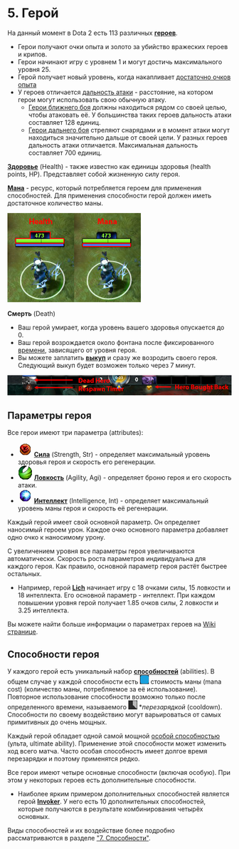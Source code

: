 # 5. Герой

На данный момент в Dota 2 есть 113 различных [**героев**](https://dota2-ru.gamepedia.com/%D0%93%D0%B5%D1%80%D0%BE%D0%B8).

* Герои получают очки опыта и золото за убийство вражеских героев и крипов.
* Герои начинают игру с уровнем 1 и могут достичь максимального уровня 25.
* Герой получает новый уровень, когда накапливает [достаточно очков опыта](https://dota2-ru.gamepedia.com/%D0%9E%D0%BF%D1%8B%D1%82#.D0.9F.D0.BE.D0.B2.D1.8B.D1.88.D0.B5.D0.BD.D0.B8.D0.B5_.D1.83.D1.80.D0.BE.D0.B2.D0.BD.D1.8F)
* У героев отличается [дальность атаки](https://dota2-ru.gamepedia.com/%D0%94%D0%B0%D0%BB%D1%8C%D0%BD%D0%BE%D1%81%D1%82%D1%8C_%D0%B0%D1%82%D0%B0%D0%BA%D0%B8) - расстояние, на котором герои могут использовать свою обычную атаку.
	* [Герои ближнего боя](https://dota2-ru.gamepedia.com/%D0%9A%D0%B0%D1%82%D0%B5%D0%B3%D0%BE%D1%80%D0%B8%D1%8F:%D0%93%D0%B5%D1%80%D0%BE%D0%B8_%D0%B1%D0%BB%D0%B8%D0%B6%D0%BD%D0%B5%D0%B3%D0%BE_%D0%B1%D0%BE%D1%8F) должны находиться рядом со своей целью, чтобы атаковать её. У большинства таких героев дальность атаки составляет 128 единиц.
	* [Герои дальнего боя](https://dota2-ru.gamepedia.com/%D0%9A%D0%B0%D1%82%D0%B5%D0%B3%D0%BE%D1%80%D0%B8%D1%8F:%D0%93%D0%B5%D1%80%D0%BE%D0%B8_%D0%B4%D0%B0%D0%BB%D1%8C%D0%BD%D0%B5%D0%B3%D0%BE_%D0%B1%D0%BE%D1%8F) 
стреляют снарядами и в момент атаки могут находиться значительно дальше от своей цели. У разных героев дальность атаки отличается. Максимальная дальность составляет 700 единиц.

[**Здоровье**](https://dota2-ru.gamepedia.com/%D0%97%D0%B4%D0%BE%D1%80%D0%BE%D0%B2%D1%8C%D0%B5) (Health) - также известно как единицы здоровья (health points, HP). Представляет собой жизненную силу героя.

[**Мана**](https://dota2-ru.gamepedia.com/%D0%9C%D0%B0%D0%BD%D0%B0) - ресурс, который потребляется героем для применения способностей. Для применения способности герой должен иметь достаточное количество маны.

![Здоровье и мана](images/5.1_health_mana.png)

**Смерть** (Death)

* Ваш герой умирает, когда уровень вашего здоровья опускается до 0.
* Ваш герой возрождается около фонтана после фиксированного [времени](https://dota2-ru.gamepedia.com/%D0%97%D0%BE%D0%BB%D0%BE%D1%82%D0%BE#.D0.92.D1.80.D0.B5.D0.BC.D1.8F_.D0.B2.D0.BE.D0.B7.D1.80.D0.BE.D0.B6.D0.B4.D0.B5.D0.BD.D0.B8.D1.8F), зависящего от уровня героя.
* Вы можете заплатить [**выкуп**](https://dota2-ru.gamepedia.com/%D0%97%D0%BE%D0%BB%D0%BE%D1%82%D0%BE#.D0.92.D1.8B.D0.BA.D1.83.D0.BF) и сразу же возродить своего героя. Следующий выкуп будет возможен только через 7 минут.

![Смерть](images/5.2_death.png)

## Параметры героя

Все герои имеют три параметра (attributes):

* ![Сила](images/5.3_strength.png) [**Сила**](https://dota2-ru.gamepedia.com/%D0%A1%D0%B8%D0%BB%D0%B0) (Strength, Str) - определяет максимальный уровень здоровья героя и скорость его регенерации.
* ![Ловкость](images/5.4_agility.png) [**Ловкость**](https://dota2-ru.gamepedia.com/%D0%9B%D0%BE%D0%B2%D0%BA%D0%BE%D1%81%D1%82%D1%8C) (Agility, Agi) - определяет броню героя и его скорость атаки.
* ![Интеллект](images/5.5_intelligence.png) [**Интеллект**](https://dota2-ru.gamepedia.com/%D0%98%D0%BD%D1%82%D0%B5%D0%BB%D0%BB%D0%B5%D0%BA%D1%82) (Intelligence, Int) - определяет максимальный уровень маны героя и скорость её регенерации.

Каждый герой имеет свой основной параметр. Он определяет наносимый героем урон. Каждое очко основного параметра добавляет одно очко к наносимому урону.

С увеличением уровня все параметры героя увеличиваются автоматически. Скорость роста параметров индивидуальна для каждого героя. Как правило, основной параметр героя растёт быстрее остальных.

* Например, герой [**Lich**](https://dota2-ru.gamepedia.com/Lich) начинает игру с 18 очками силы, 15 ловкости и 18 интеллекта. Его основной параметр - интеллект. При каждом повышении уровня герой получает 1.85 очков силы, 2 ловкости и 3.25 интеллекта.

Вы можете найти больше информации о параметрах героев на [Wiki странице](https://dota2-ru.gamepedia.com/Атрибуты).

## Способности героя

У каждого герой есть уникальный набор [**способностей**](https://dota2-ru.gamepedia.com/%D0%A1%D0%BF%D0%BE%D1%81%D0%BE%D0%B1%D0%BD%D0%BE%D1%81%D1%82%D0%B8) (abilities). В общем случае у каждой способности есть ![стоимость маны](images/5.6_mana_cost.png) стоимость маны (mana cost) (количество маны, потребляемое за её использование). Повторное использование способности возможно только после определенного времени, называемого ![перезарядка](images/5.7_cooldown.png) **перезарядкой* (cooldown). Способности по своему воздействию могут варьироваться от самых примитивных до очень мощных.

Каждый герой обладает одной самой мощной [особой способностью](https://dota2-ru.gamepedia.com/%D0%A1%D0%BF%D0%BE%D1%81%D0%BE%D0%B1%D0%BD%D0%BE%D1%81%D1%82%D0%B8#.D0.9E.D1.81.D0.BE.D0.B1.D1.8B.D0.B5_.D1.81.D0.BF.D0.BE.D1.81.D0.BE.D0.B1.D0.BD.D0.BE.D1.81.D1.82.D0.B8) (ульта, ultimate ability). Применение этой способности может изменить ход всего матча. Часто особая способность имеет долгое время перезарядки и поэтому применятся редко.

Все герои имеют четыре основные способности (включая особую). При этом у некоторых героев есть дополнительные способности.

* Наиболее ярким примером дополнительных способностей является герой [**Invoker**](https://dota2-ru.gamepedia.com/Invoker). У него есть 10 дополнительных способностей, которые получаются в результате комбинирования четырёх основных.

Виды способностей и их воздействие более подробно рассматриваются в разделе ["7. Способности"](7_abilities.md).
